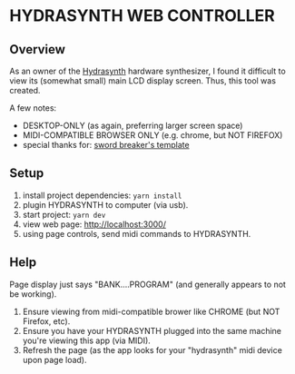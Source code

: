 # HYDRASYNTH WEB CONTROLLER

## Overview

As an owner of the [Hydrasynth](https://www.ashunsoundmachines.com/hydrasynth-key) hardware synthesizer, I found it difficult to view its (somewhat small) main LCD display screen. Thus, this tool was created.

A few notes:

- DESKTOP-ONLY (as again, preferring larger screen space)
- MIDI-COMPATIBLE BROWSER ONLY (e.g. chrome, but NOT FIREFOX)
- special thanks for:
  [sword breaker's template](https://github.com/TheSwordBreaker/vite-reactts-eslint-prettier)

## Setup

1. install project dependencies:
   `yarn install`
2. plugin HYDRASYNTH to computer (via usb).
3. start project:
   `yarn dev`
4. view web page:
   [http://localhost:3000/](http://localhost:3000/)
5. using page controls, send midi commands to HYDRASYNTH.

## Help

Page display just says "BANK....PROGRAM" (and generally appears to not be working).

1. Ensure viewing from midi-compatible brower like CHROME (but NOT Firefox, etc).
2. Ensure you have your HYDRASYNTH plugged into the same machine you're viewing this app (via MIDI).
3. Refresh the page (as the app looks for your "hydrasynth" midi device upon page load).
